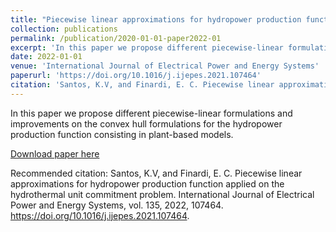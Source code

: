 ```yaml
---
title: "Piecewise linear approximations for hydropower production function applied on the hydrothermal unit commitment problem"
collection: publications
permalink: /publication/2020-01-01-paper2022-01
excerpt: 'In this paper we propose different piecewise-linear formulations and improvements on the convex hull formulations for the hydropower production function consisting in plant-based models.'
date: 2022-01-01
venue: 'International Journal of Electrical Power and Energy Systems'
paperurl: 'https://doi.org/10.1016/j.ijepes.2021.107464'
citation: 'Santos, K.V, and Finardi, E. C. Piecewise linear approximations for hydropower production function applied on the hydrothermal unit commitment problem. International Journal of Electrical Power and Energy Systems, vol. 135, 2022, 107464. https://doi.org/10.1016/j.ijepes.2021.107464'
---
```

In this paper we propose different piecewise-linear formulations and improvements on the convex hull formulations for the hydropower production function consisting in plant-based models.

[Download paper here](https://doi.org/10.1016/j.ijepes.2021.107464)

Recommended citation: Santos, K.V, and Finardi, E. C. Piecewise linear approximations for hydropower production function applied on the hydrothermal unit commitment problem. International Journal of Electrical Power and Energy Systems, vol. 135, 2022, 107464. https://doi.org/10.1016/j.ijepes.2021.107464.
